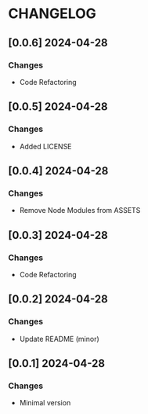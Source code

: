 # CHANGELOG

## [0.0.6] 2024-04-28
### Changes

- Code Refactoring

## [0.0.5] 2024-04-28
### Changes

- Added LICENSE

## [0.0.4] 2024-04-28
### Changes

- Remove Node Modules from ASSETS

## [0.0.3] 2024-04-28
### Changes

- Code Refactoring

## [0.0.2] 2024-04-28
### Changes

- Update README (minor)

## [0.0.1] 2024-04-28
### Changes

- Minimal version
